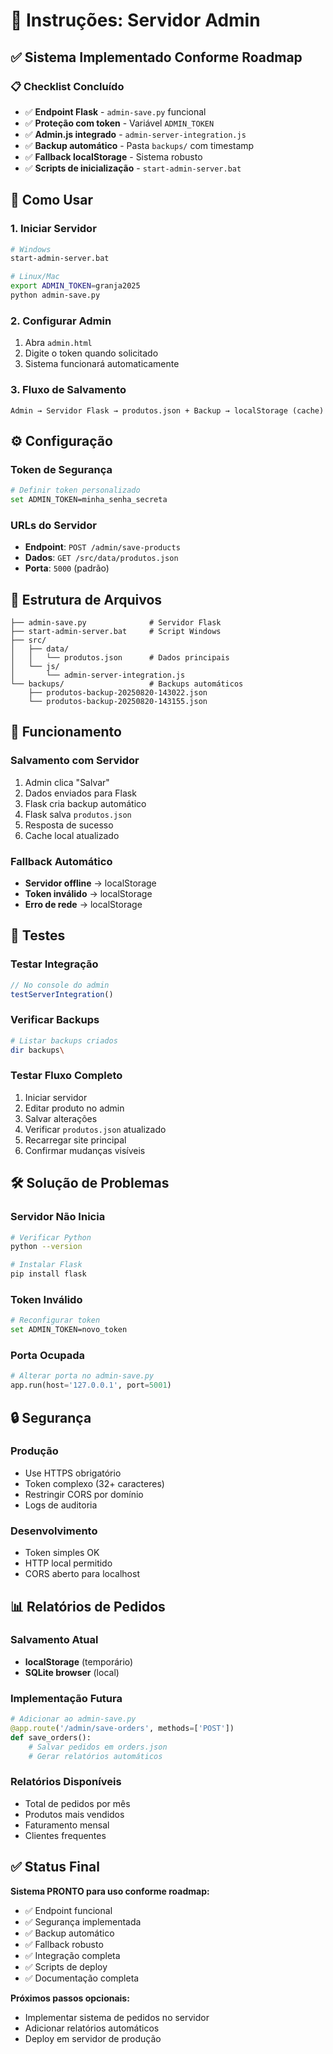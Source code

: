 # 🚀 Instruções: Servidor Admin

## **✅ Sistema Implementado Conforme Roadmap**

### **📋 Checklist Concluído**
- ✅ **Endpoint Flask** - `admin-save.py` funcional
- ✅ **Proteção com token** - Variável `ADMIN_TOKEN`
- ✅ **Admin.js integrado** - `admin-server-integration.js`
- ✅ **Backup automático** - Pasta `backups/` com timestamp
- ✅ **Fallback localStorage** - Sistema robusto
- ✅ **Scripts de inicialização** - `start-admin-server.bat`

## **🔧 Como Usar**

### **1. Iniciar Servidor**
```bash
# Windows
start-admin-server.bat

# Linux/Mac
export ADMIN_TOKEN=granja2025
python admin-save.py
```

### **2. Configurar Admin**
1. Abra `admin.html`
2. Digite o token quando solicitado
3. Sistema funcionará automaticamente

### **3. Fluxo de Salvamento**
```
Admin → Servidor Flask → produtos.json + Backup → localStorage (cache)
```

## **⚙️ Configuração**

### **Token de Segurança**
```bash
# Definir token personalizado
set ADMIN_TOKEN=minha_senha_secreta
```

### **URLs do Servidor**
- **Endpoint**: `POST /admin/save-products`
- **Dados**: `GET /src/data/produtos.json`
- **Porta**: `5000` (padrão)

## **📁 Estrutura de Arquivos**

```
├── admin-save.py              # Servidor Flask
├── start-admin-server.bat     # Script Windows
├── src/
│   ├── data/
│   │   └── produtos.json      # Dados principais
│   └── js/
│       └── admin-server-integration.js
└── backups/                   # Backups automáticos
    ├── produtos-backup-20250820-143022.json
    └── produtos-backup-20250820-143155.json
```

## **🔄 Funcionamento**

### **Salvamento com Servidor**
1. Admin clica "Salvar"
2. Dados enviados para Flask
3. Flask cria backup automático
4. Flask salva `produtos.json`
5. Resposta de sucesso
6. Cache local atualizado

### **Fallback Automático**
- **Servidor offline** → localStorage
- **Token inválido** → localStorage
- **Erro de rede** → localStorage

## **🧪 Testes**

### **Testar Integração**
```javascript
// No console do admin
testServerIntegration()
```

### **Verificar Backups**
```bash
# Listar backups criados
dir backups\
```

### **Testar Fluxo Completo**
1. Iniciar servidor
2. Editar produto no admin
3. Salvar alterações
4. Verificar `produtos.json` atualizado
5. Recarregar site principal
6. Confirmar mudanças visíveis

## **🛠️ Solução de Problemas**

### **Servidor Não Inicia**
```bash
# Verificar Python
python --version

# Instalar Flask
pip install flask
```

### **Token Inválido**
```bash
# Reconfigurar token
set ADMIN_TOKEN=novo_token
```

### **Porta Ocupada**
```python
# Alterar porta no admin-save.py
app.run(host='127.0.0.1', port=5001)
```

## **🔒 Segurança**

### **Produção**
- Use HTTPS obrigatório
- Token complexo (32+ caracteres)
- Restringir CORS por domínio
- Logs de auditoria

### **Desenvolvimento**
- Token simples OK
- HTTP local permitido
- CORS aberto para localhost

## **📊 Relatórios de Pedidos**

### **Salvamento Atual**
- **localStorage** (temporário)
- **SQLite browser** (local)

### **Implementação Futura**
```python
# Adicionar ao admin-save.py
@app.route('/admin/save-orders', methods=['POST'])
def save_orders():
    # Salvar pedidos em orders.json
    # Gerar relatórios automáticos
```

### **Relatórios Disponíveis**
- Total de pedidos por mês
- Produtos mais vendidos
- Faturamento mensal
- Clientes frequentes

## **✅ Status Final**

**Sistema PRONTO para uso conforme roadmap:**
- ✅ Endpoint funcional
- ✅ Segurança implementada
- ✅ Backup automático
- ✅ Fallback robusto
- ✅ Integração completa
- ✅ Scripts de deploy
- ✅ Documentação completa

**Próximos passos opcionais:**
- Implementar sistema de pedidos no servidor
- Adicionar relatórios automáticos
- Deploy em servidor de produção